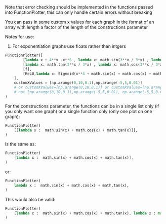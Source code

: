 Note that error checking should be implemented in the functions passed into FunctionPlotter, this can only handle certain errors without breaking

You can pass in some custom x values for each graph in the format of an array with length a factor of the length of the constructions parameter


Notes for use:
1. For exponentiation graphs use floats rather than intgers

```python
FunctionPlotter([
        [lambda x : 4**x -x**6 , lambda x: math.sin(3**x / 3*x) , lambda x: math.cos(3**x / 3*x)],
        [lambda x: math.tan(3**x / 3*x) , lambda x: math.cos(3**x / 3*x)],
        [f],
        [ReLU,lambda x: Sigmoid(x**4 + math.sin(x) + math.cos(x) + math.exp(x)), lambda x:x],
    ],
    customXValues = [np.arange(0,10,0.1),np.arange(-5,5,0.01)]
    # or customXValues=[np.arange(0,10,0.1)] or customXValues=[np.arange(0,10,0.1),np.arange(-5,5,0.01), np.linspace(0,10,100),np.linspace(-10,-7,100)]
    # not [np.arange(0,10,0.1),np.arange(-5,5,0.01), np.arange(-5,5,0.01)]
)
```

For the constructions parameter, the functions can be in a single list only (if you only want one graph) or a single function only (only one plot on one graph):
```python
FunctionPlotter(
    [[lambda x :  math.sin(x) + math.cos(x) + math.tan(x)]],
)
```
Is the same as:
```python
FunctionPlotter(
    [lambda x :  math.sin(x) + math.cos(x) + math.tan(x)],
)
```
or:
```python
FunctionPlotter(
    lambda x :  math.sin(x) + math.cos(x) + math.tan(x),
)
```

This would also be valid:
```python
FunctionPlotter(
    [lambda x :  math.sin(x) + math.cos(x) + math.tan(x), lambda x : max(x,0)]
)
```